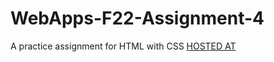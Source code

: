 # WebApps-F22-Assignment-4
A practice assignment for HTML with CSS
[HOSTED AT](https://44-563-web-apps-f22.github.io/44563-webapps-assignment-4-rakeshmerugu/opera.html)